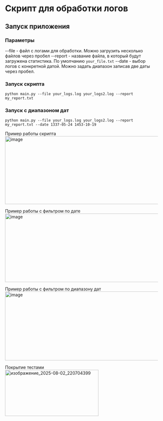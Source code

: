 # Скрипт для обработки логов

## Запуск приложения

### Параметры
--file - файл с логами для обработки. Можно загрузить несколько файлов через пробел
--report - название файла, в который будут загружена статистика. По умолчанию `your_file.txt`
--date - выбор логов с конкретной датой. Можно задать диапазон записав две даты через пробел.

### Запуск скрипта
```bush
python main.py --file your_logs.log your_logs2.log --report my_report.txt
```
### Запуск c диапазоном дат
```bush
python main.py --file your_logs.log your_logs2.log --report my_report.txt --date 1337-05-24 1453-10-19
```
Пример работы скрипта
<img width="1255" height="224" alt="image" src="https://github.com/user-attachments/assets/8d41d4ac-36c5-4fde-b7b6-e5404e724060" />

Пример работы с фильтром по дате
<img width="1444" height="226" alt="image" src="https://github.com/user-attachments/assets/f99b00f9-b62d-4ce3-9e01-ad79fdeb8142" />

Пример работы с фильтром по диапазону дат
<img width="1540" height="227" alt="image" src="https://github.com/user-attachments/assets/c9fd4a9c-55e5-497f-9bf1-230b52e0f6ce" />

Покрытие тестами  
<img width="308" height="152" alt="изображение_2025-08-02_220704399" src="https://github.com/user-attachments/assets/50a90d72-4e20-40fb-a393-cb8029ddfeff" />
